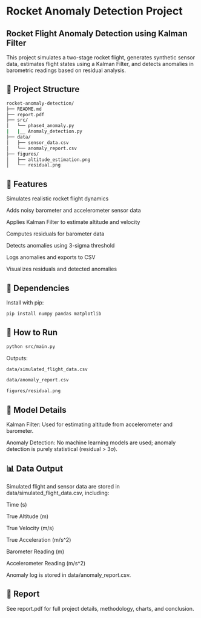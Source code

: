 # Rocket Anomaly Detection Project
## Rocket Flight Anomaly Detection using Kalman Filter

This project simulates a two-stage rocket flight, generates synthetic sensor data, estimates flight states using a Kalman Filter, and detects anomalies in barometric readings based on residual analysis.

## 📁 Project Structure
```bash
rocket-anomaly-detection/
├── README.md
├── report.pdf
├── src/
│   └── phase4_anomaly.py
|   |__ Anomaly_detection.py
├── data/
│   ├── sensor_data.csv
│   └── anomaly_report.csv
├── figures/
│   ├── altitude_estimation.png
│   └── residual.png

```
## 🚀 Features

Simulates realistic rocket flight dynamics

Adds noisy barometer and accelerometer sensor data

Applies Kalman Filter to estimate altitude and velocity

Computes residuals for barometer data

Detects anomalies using 3-sigma threshold

Logs anomalies and exports to CSV

Visualizes residuals and detected anomalies

## 🧪 Dependencies

Install with pip:
```bash
pip install numpy pandas matplotlib
```
## 📝 How to Run
```bash
python src/main.py
```
Outputs:
```bash
data/simulated_flight_data.csv

data/anomaly_report.csv

figures/residual.png
```
## 🤖 Model Details

Kalman Filter: Used for estimating altitude from accelerometer and barometer.

Anomaly Detection: No machine learning models are used; anomaly detection is purely statistical (residual > 3σ).

## 📊 Data Output

Simulated flight and sensor data are stored in data/simulated_flight_data.csv, including:

Time (s)

True Altitude (m)

True Velocity (m/s)

True Acceleration (m/s^2)

Barometer Reading (m)

Accelerometer Reading (m/s^2)

Anomaly log is stored in data/anomaly_report.csv.

## 📄 Report

See report.pdf for full project details, methodology, charts, and conclusion.
